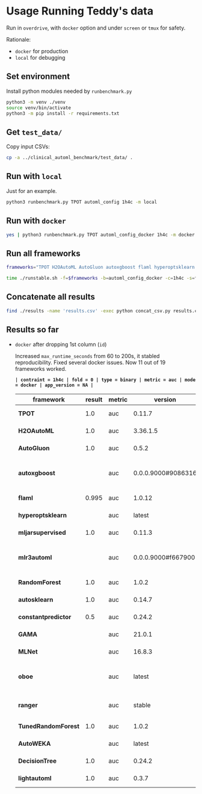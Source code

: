 # Usage Running Teddy's data

Run in `overdrive`, with `docker` option and under `screen` or `tmux` for safety.

Rationale:

- `docker` for production
- `local` for debugging

## Set environment

Install python modules needed by `runbenchmark.py`

```bash
python3 -m venv ./venv
source venv/bin/activate
python3 -m pip install -r requirements.txt
```

## Get `test_data/`

Copy input CSVs:

```bash
cp -a ../clinical_automl_benchmark/test_data/ .
```

## Run with `local`

Just for an example.

```bash
python3 runbenchmark.py TPOT automl_config 1h4c -m local
```

## Run with `docker`

```bash
yes | python3 runbenchmark.py TPOT automl_config_docker 1h4c -m docker -i .
```

## Run all frameworks

```bash
frameworks="TPOT H2OAutoML AutoGluon autoxgboost flaml hyperoptsklearn mljarsupervised mlr3automl RandomForest autosklearn constantpredictor GAMA MLNet oboe ranger TunedRandomForest AutoWEKA DecisionTree lightautoml"

time ./runstable.sh -f=$frameworks -b=automl_config_docker -c=1h4c -s=force -m=docker 2>&1 | tee main_docker.log
```

## Concatenate all results

```bash
find ./results -name 'results.csv' -exec python concat_csv.py results.csv {} +
```

## Results so far

- `docker` after dropping 1st column (`id`)

  Increased `max_runtime_seconds` from 60 to 200s, it stabled reproducibility. Fixed several docker issues. Now 11 out of 19 frameworks worked.

  **`| contraint = 1h4c | fold = 0 | type = binary | metric = auc | mode = docker | app_version = NA |`**

  | **framework**         | **result** | **metric** | **version**        | **params**             | **utc**             | **duration** | **training_duration** | **predict_duration** | **models_count** | **seed**   | **info**                                                                                                                                                                                                    | **acc**  | **auc** | **balacc** | **logloss** | **models_ensemble_count** |
  | --------------------- | ---------- | ---------- | ------------------ | ---------------------- | ------------------- | ------------ | --------------------- | -------------------- | ---------------- | ---------- | ----------------------------------------------------------------------------------------------------------------------------------------------------------------------------------------------------------- | -------- | ------- | ---------- | ----------- | ------------------------- |
  | **TPOT**              | 1.0        | auc        | 0.11.7             |                        | 2022-09-16T21:45:57 | 342.1        | 331.7                 | 0.01                 | 32.0             | 1270515697 |                                                                                                                                                                                                             | 1.0      | 1.0     | 1.0        | 0.376394    |                           |
  | **H2OAutoML**         | 1.0        | auc        | 3.36.1.5           |                        | 2022-09-16T21:56:01 | 217.6        | 201.9                 | 0.3                  | 13.0             | 1347614862 |                                                                                                                                                                                                             | 0.897959 | 1.0     | 0.9        | 0.00256132  |                           |
  | **AutoGluon**         | 1.0        | auc        | 0.5.2              |                        | 2022-09-16T22:08:13 | 209.4        | 204.1                 | 1.0                  | 8.0              | 434704218  |                                                                                                                                                                                                             | 1.0      | 1.0     | 1.0        | 0.224987    | 2.0                       |
  | **autoxgboost**       |            | auc        | 0.0.0.9000#9086316 |                        | 2022-09-16T22:29:21 | 3.9          |                       |                      |                  | 695446268  | "CalledProcessError: Command 'Rscript --vanilla -e "".libPaths('/bench/frameworks/autoxgboost/lib'); source('/bench/frameworks/autoxgboost/exec.R'); run('/input/test_data/differentiate_cancer_train.csv…" |          |         |            |             |                           |
  | **flaml**             | 0.995      | auc        | 1.0.12             |                        | 2022-09-16T22:38:35 | 208.8        | 202.0                 | 0.3                  | 10.0             | 491871903  |                                                                                                                                                                                                             | 0.938776 | 0.995   | 0.938333   | 0.492482    |                           |
  | **hyperoptsklearn**   |            | auc        | latest             |                        | 2022-09-16T22:44:47 | 4.1          |                       |                      |                  | 1562658159 | NoResultError: Only one class present in y_true. ROC AUC score is not defined in that case.                                                                                                                 |          |         |            |             |                           |
  | **mljarsupervised**   | 1.0        | auc        | 0.11.3             |                        | 2022-09-16T22:56:35 | 401.8        | 388.1                 | 0.6                  | 6.0              | 1556328829 |                                                                                                                                                                                                             | 0.653061 | 1.0     | 0.645833   | 9.99201e-16 |                           |
  | **mlr3automl**        |            | auc        | 0.0.0.9000#f667900 |                        | 2022-09-16T23:20:37 | 3.7          |                       |                      |                  | 500736702  | "CalledProcessError: Command 'Rscript --vanilla -e "".libPaths('/bench/frameworks/mlr3automl/lib'); source('/bench/frameworks/mlr3automl/exec.R'); run('/input/test_data/differentiate_cancer_train.csv'…"  |          |         |            |             |                           |
  | **RandomForest**      | 1.0        | auc        | 1.0.2              | {'n_estimators': 2000} | 2022-09-16T23:25:04 | 26.9         | 21.3                  | 0.3                  | 2000.0           | 350634934  |                                                                                                                                                                                                             | 1.0      | 1.0     | 1.0        | 0.183562    |                           |
  | **autosklearn**       | 1.0        | auc        | 0.14.7             |                        | 2022-09-16T23:34:50 | 259.2        | 201.5                 | 6.5                  | 30.0             | 455233695  |                                                                                                                                                                                                             | 1.0      | 1.0     | 1.0        | 0.232862    |                           |
  | **constantpredictor** | 0.5        | auc        | 0.24.2             |                        | 2022-09-16T23:38:01 | 2.4          | 0.0001                | 6e-05                | 1.0              | 923632748  |                                                                                                                                                                                                             | 0.510204 | 0.5     | 0.5        | 0.693123    |                           |
  | **GAMA**              |            | auc        | 21.0.1             |                        | 2022-09-16T23:41:52 | 6.1          |                       |                      |                  | 1933950374 | NoResultError: 'ignore'                                                                                                                                                                                     |          |         |            |             |                           |
  | **MLNet**             |            | auc        | 16.8.3             |                        | 2022-09-17T00:02:26 | 760.1        |                       |                      |                  | 711012818  | TimeoutError: Interrupting thread MainThread [ident=140236646168384] after 700s timeout.                                                                                                                    |          |         |            |             |                           |
  | **oboe**              |            | auc        | latest             |                        | 2022-09-17T00:09:19 | 3.3          |                       |                      |                  | 1736021790 | CalledProcessError: Command '/bench/frameworks/oboe/venv/bin/python -W ignore /bench/frameworks/oboe/exec.py' returned non-zero exit status 1.                                                              |          |         |            |             |                           |
  | **ranger**            |            | auc        | stable             |                        | 2022-09-17T00:16:28 | 1.6          |                       |                      |                  | 1739105207 | "CalledProcessError: Command 'Rscript --vanilla -e "source('/bench/frameworks/ranger/exec.R'); run('/input/test_data/differentiate_cancer_train.csv'…"                                                      |          |         |            |             |                           |
  | **TunedRandomForest** | 1.0        | auc        | 1.0.2              | {'n_estimators': 2000} | 2022-09-17T00:25:30 | 205.8        | 200.0                 | 0.2                  | 970.0            | 263079772  |                                                                                                                                                                                                             | 1.0      | 1.0     | 1.0        | 0.184835    |                           |
  | **AutoWEKA**          |            | auc        | latest             |                        | 2022-09-17T00:36:15 | 276.7        |                       |                      |                  | 213918073  | NoResultError: AutoWEKA failed producing any prediction.                                                                                                                                                    |          |         |            |             |                           |
  | **DecisionTree**      | 1.0        | auc        | 0.24.2             |                        | 2022-09-17T00:39:53 | 3.5          | 0.3                   | 0.0003               | 1.0              | 2039352633 |                                                                                                                                                                                                             | 1.0      | 1.0     | 1.0        | 9.99201e-16 |                           |
  | **lightautoml**       | 1.0        | auc        | 0.3.7              |                        | 2022-09-17T00:48:59 | 167.1        | 144.3                 | 8.6                  | 1.0              | 1773285132 |                                                                                                                                                                                                             | 1.0      | 1.0     | 1.0        | 0.55931     |                           |
